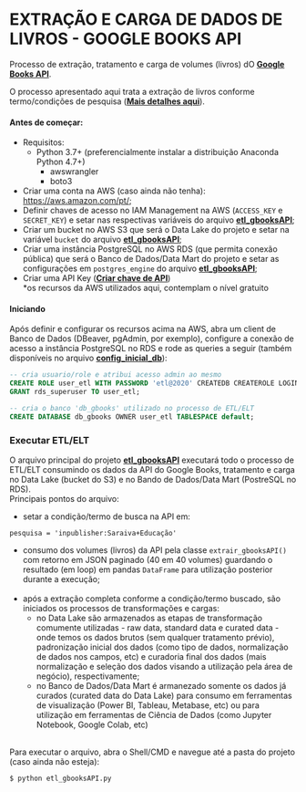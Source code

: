 # EXTRAÇÃO E CARGA DE DADOS DE LIVROS - GOOGLE BOOKS API

Processo de extração, tratamento e carga de volumes (livros) dO **[Google Books API](https://developers.google.com/books)**.

O processo apresentado aqui trata a extração de livros conforme termo/condições de pesquisa (**[Mais detalhes aqui](https://developers.google.com/books/docs/v1/using#query-params)**).

#### Antes de começar:
- Requisitos:
    - Python 3.7+ (preferencialmente instalar a distribuição Anaconda Python 4.7+)
        - awswrangler
        - boto3
- Criar uma conta na AWS (caso ainda não tenha): https://aws.amazon.com/pt/;
- Definir chaves de acesso no IAM Management na AWS (`ACCESS_KEY` e `SECRET_KEY`) e setar nas respectivas variáveis do arquivo **[etl_gbooksAPI](https://github.com/contatolucas/data-eng/blob/master/etl-google-books-API/etl_gbooksAPI.py)**;
- Criar um bucket no AWS S3 que será o Data Lake do projeto e setar na variável `bucket` do arquivo **[etl_gbooksAPI](https://github.com/contatolucas/data-eng/blob/master/etl-google-books-API/etl_gbooksAPI.py)**;
- Criar uma instância PostgreSQL no AWS RDS (que permita conexão pública) que será o Banco de Dados/Data Mart do projeto e setar as configurações em `postgres_engine` do arquivo **[etl_gbooksAPI](https://github.com/contatolucas/data-eng/blob/master/etl-google-books-API/etl_gbooksAPI.py)**;
- Criar uma API Key (**[Criar chave de API](https://cloud.google.com/docs/authentication/api-keys?visit_id=637403001827530704-1456085297&rd=1#creating_an_api_key)**) <br>
*os recursos da AWS utilizados aqui, contemplam o nível gratuito


#### Iniciando
Após definir e configurar os recursos acima na AWS, abra um client de Banco de Dados (DBeaver, pgAdmin, por exemplo), configure a conexão de acesso a instância PostgreSQL no RDS e rode as queries a seguir (também disponíveis no arquivo **[config_inicial_db](https://github.com/contatolucas/data-eng/blob/master/etl-google-books-API/config_inicial_db.sql)**):
```sql
-- cria usuario/role e atribui acesso admin ao mesmo
CREATE ROLE user_etl WITH PASSWORD 'etl@2020' CREATEDB CREATEROLE LOGIN;
GRANT rds_superuser TO user_etl;

-- cria o banco 'db_gbooks' utilizado no processo de ETL/ELT
CREATE DATABASE db_gbooks OWNER user_etl TABLESPACE default;
```

### Executar ETL/ELT
O arquivo principal do projeto **[etl_gbooksAPI](https://github.com/contatolucas/data-eng/blob/master/etl-google-books-API/etl_gbooksAPI.py)** executará todo o processo de ETL/ELT consumindo os dados da API do Google Books, tratamento e carga no Data Lake (bucket do S3) e no Bando de Dados/Data Mart (PostreSQL no RDS). <br>
Principais pontos do arquivo:
- setar a condição/termo de busca na API em:
```py3
pesquisa = 'inpublisher:Saraiva+Educação'
```
- consumo dos volumes (livros) da API pela classe `extrair_gbooksAPI()` com retorno em JSON paginado (40 em 40 volumes) guardando o resultado (em loop) em pandas `DataFrame` para utilização posterior durante a execução; <br><br>
- após a extração completa conforme a condição/termo buscado, são iniciados os processos de transformações e cargas:
    - no Data Lake são armazenados as etapas de transformação comumente utilizadas - raw data, standard data e curated data - onde temos os dados brutos (sem qualquer tratamento prévio), padronização inicial dos dados (como tipo de dados, normalização de dados nos campos, etc) e curadoria final dos dados (mais normalização e seleção dos dados visando a utilização pela área de negócio), respectivamente;
    - no Banco de Dados/Data Mart é armanezado somente os dados já curados (curated data do Data Lake) para consumo em ferramentas de visualização (Power BI, Tableau, Metabase, etc) ou para utilização em ferramentas de Ciência de Dados (como Jupyter Notebook, Google Colab, etc) <br><br>
    
Para executar o arquivo, abra o Shell/CMD e navegue até a pasta do projeto (caso ainda não esteja):
```sh
$ python etl_gbooksAPI.py
```
